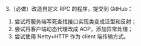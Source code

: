 3.（必做）改造自定义 RPC 的程序，提交到 GitHub：
1) 尝试将服务端写死查找接口实现类变成泛型和反射；
2) 尝试将客户端动态代理改成 AOP，添加异常处理；
3) 尝试使用 Netty+HTTP 作为 client 端传输方式。

